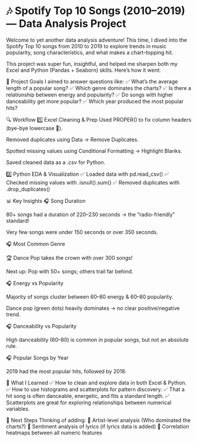 # 🎶 Spotify Top 10 Songs (2010–2019) — Data Analysis Project

Welcome to yet another data analysis adventure! This time, I dived into the Spotify Top 10 songs from 2010 to 2019 to explore trends in music popularity, song characteristics, and what makes a chart-topping hit.

This project was super fun, insightful, and helped me sharpen both my Excel and Python (Pandas + Seaborn) skills. Here’s how it went:

📝 Project Goals
I aimed to answer questions like:
✅ What’s the average length of a popular song?
✅ Which genre dominates the charts?
✅ Is there a relationship between energy and popularity?
✅ Do songs with higher danceability get more popular?
✅ Which year produced the most popular hits?

🔍 Workflow
1️⃣ Excel Cleaning & Prep
Used PROPER() to fix column headers (bye-bye lowercase 👋).

Removed duplicates using Data → Remove Duplicates.

Spotted missing values using Conditional Formatting → Highlight Blanks.

Saved cleaned data as a .csv for Python.

2️⃣ Python EDA & Visualization
✅ Loaded data with pd.read_csv()
✅ Checked missing values with .isnull().sum()
✅ Removed duplicates with .drop_duplicates()

📊 Key Insights
🎧 Song Duration

80+ songs had a duration of 220–230 seconds → the “radio-friendly” standard!

Very few songs were under 150 seconds or over 350 seconds.

🎧 Most Common Genre

🏆 Dance Pop takes the crown with over 300 songs!

Next up: Pop with 50+ songs; others trail far behind.

🎧 Energy vs Popularity

Majority of songs cluster between 60–80 energy & 60–80 popularity.

Dance pop (green dots) heavily dominates → no clear positive/negative trend.

🎧 Danceability vs Popularity

High danceability (60–80) is common in popular songs, but not an absolute rule.

🎧 Popular Songs by Year

2019 had the most popular hits, followed by 2018.

🧠 What I Learned
✅ How to clean and explore data in both Excel & Python.
✅ How to use histograms and scatterplots for pattern discovery.
✅ That a hit song is often danceable, energetic, and fits a standard length.
✅ Scatterplots are great for exploring relationships between numerical variables.

🚀 Next Steps
Thinking of adding:
🔹 Artist-level analysis (Who dominated the charts?)
🔹 Sentiment analysis of lyrics (if lyrics data is added)
🔹 Correlation heatmaps between all numeric features

